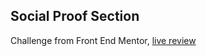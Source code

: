 ## Social Proof Section

Challenge from Front End Mentor, [live review](https://social-proof-section-vs.netlify.app)
